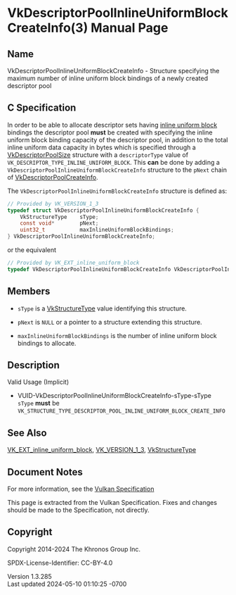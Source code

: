 # VkDescriptorPoolInlineUniformBlockCreateInfo(3) Manual Page

## Name

VkDescriptorPoolInlineUniformBlockCreateInfo - Structure specifying the
maximum number of inline uniform block bindings of a newly created
descriptor pool



## <a href="#_c_specification" class="anchor"></a>C Specification

In order to be able to allocate descriptor sets having <a
href="https://registry.khronos.org/vulkan/specs/1.3-extensions/html/vkspec.html#descriptorsets-inlineuniformblock"
target="_blank" rel="noopener">inline uniform block</a> bindings the
descriptor pool **must** be created with specifying the inline uniform
block binding capacity of the descriptor pool, in addition to the total
inline uniform data capacity in bytes which is specified through a
[VkDescriptorPoolSize](https://registry.khronos.org/vulkan/specs/1.3-extensions/man/html/VkDescriptorPoolSize.html) structure with a
`descriptorType` value of `VK_DESCRIPTOR_TYPE_INLINE_UNIFORM_BLOCK`.
This **can** be done by adding a
`VkDescriptorPoolInlineUniformBlockCreateInfo` structure to the `pNext`
chain of [VkDescriptorPoolCreateInfo](https://registry.khronos.org/vulkan/specs/1.3-extensions/man/html/VkDescriptorPoolCreateInfo.html).

The `VkDescriptorPoolInlineUniformBlockCreateInfo` structure is defined
as:

``` c
// Provided by VK_VERSION_1_3
typedef struct VkDescriptorPoolInlineUniformBlockCreateInfo {
    VkStructureType    sType;
    const void*        pNext;
    uint32_t           maxInlineUniformBlockBindings;
} VkDescriptorPoolInlineUniformBlockCreateInfo;
```

or the equivalent

``` c
// Provided by VK_EXT_inline_uniform_block
typedef VkDescriptorPoolInlineUniformBlockCreateInfo VkDescriptorPoolInlineUniformBlockCreateInfoEXT;
```

## <a href="#_members" class="anchor"></a>Members

- `sType` is a [VkStructureType](https://registry.khronos.org/vulkan/specs/1.3-extensions/man/html/VkStructureType.html) value identifying
  this structure.

- `pNext` is `NULL` or a pointer to a structure extending this
  structure.

- `maxInlineUniformBlockBindings` is the number of inline uniform block
  bindings to allocate.

## <a href="#_description" class="anchor"></a>Description

Valid Usage (Implicit)

- <a href="#VUID-VkDescriptorPoolInlineUniformBlockCreateInfo-sType-sType"
  id="VUID-VkDescriptorPoolInlineUniformBlockCreateInfo-sType-sType"></a>
  VUID-VkDescriptorPoolInlineUniformBlockCreateInfo-sType-sType  
  `sType` **must** be
  `VK_STRUCTURE_TYPE_DESCRIPTOR_POOL_INLINE_UNIFORM_BLOCK_CREATE_INFO`

## <a href="#_see_also" class="anchor"></a>See Also

[VK_EXT_inline_uniform_block](https://registry.khronos.org/vulkan/specs/1.3-extensions/man/html/VK_EXT_inline_uniform_block.html),
[VK_VERSION_1_3](https://registry.khronos.org/vulkan/specs/1.3-extensions/man/html/VK_VERSION_1_3.html),
[VkStructureType](https://registry.khronos.org/vulkan/specs/1.3-extensions/man/html/VkStructureType.html)

## <a href="#_document_notes" class="anchor"></a>Document Notes

For more information, see the <a
href="https://registry.khronos.org/vulkan/specs/1.3-extensions/html/vkspec.html#VkDescriptorPoolInlineUniformBlockCreateInfo"
target="_blank" rel="noopener">Vulkan Specification</a>

This page is extracted from the Vulkan Specification. Fixes and changes
should be made to the Specification, not directly.

## <a href="#_copyright" class="anchor"></a>Copyright

Copyright 2014-2024 The Khronos Group Inc.

SPDX-License-Identifier: CC-BY-4.0

Version 1.3.285  
Last updated 2024-05-10 01:10:25 -0700
